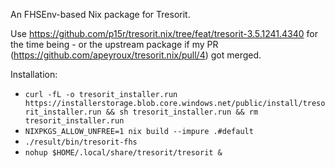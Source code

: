 An FHSEnv-based Nix package for Tresorit.

Use https://github.com/p15r/tresorit.nix/tree/feat/tresorit-3.5.1241.4340 for the time being - or the upstream package if my
PR (https://github.com/apeyroux/tresorit.nix/pull/4) got merged.

Installation:
- `curl -fL -o tresorit_installer.run https://installerstorage.blob.core.windows.net/public/install/tresorit_installer.run && sh tresorit_installer.run && rm tresorit_installer.run`
- `NIXPKGS_ALLOW_UNFREE=1 nix build --impure .#default`
- `./result/bin/tresorit-fhs`
- `nohup $HOME/.local/share/tresorit/tresorit &`
